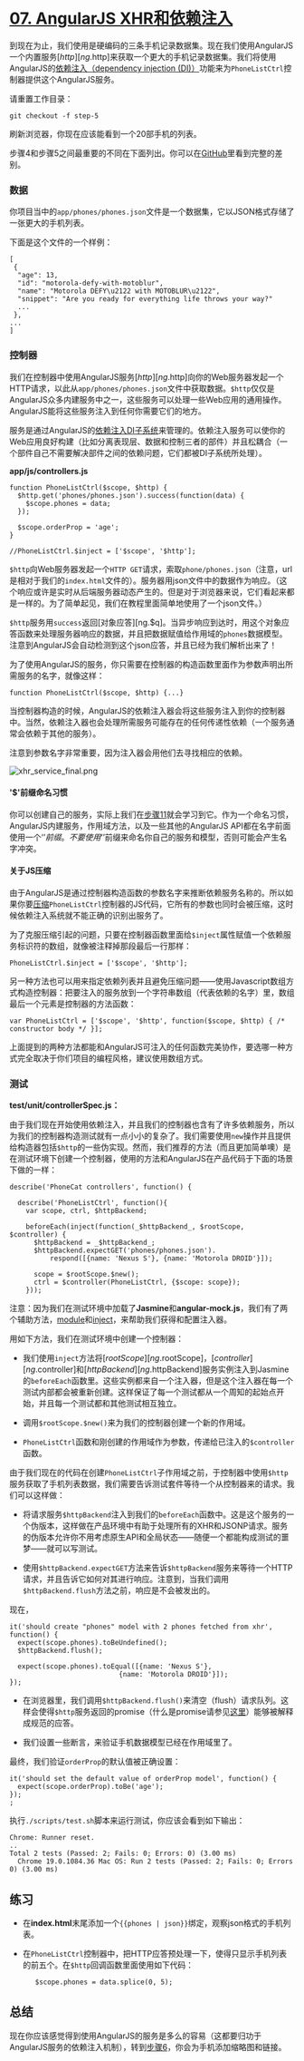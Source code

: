 # [07. AngularJS XHR和依赖注入](https://Mooxe000.github.io/AngularjsTutorial_cn)

到现在为止，我们使用是硬编码的三条手机记录数据集。现在我们使用AngularJS一个内置服务[$http][ng.$http]来获取一个更大的手机记录数据集。我们将使用AngularJS的[依赖注入（dependency injection (DI)）][dependency injection]功能来为`PhoneListCtrl`控制器提供这个AngularJS服务。

请重置工作目录：

    git checkout -f step-5

刷新浏览器，你现在应该能看到一个20部手机的列表。

步骤4和步骤5之间最重要的不同在下面列出。你可以在[GitHub][]里看到完整的差别。

### 数据

你项目当中的`app/phones/phones.json`文件是一个数据集，它以JSON格式存储了一张更大的手机列表。

下面是这个文件的一个样例：

    [
     {
      "age": 13,
      "id": "motorola-defy-with-motoblur",
      "name": "Motorola DEFY\u2122 with MOTOBLUR\u2122",
      "snippet": "Are you ready for everything life throws your way?"
      ...
     },
    ...
    ]

### 控制器

我们在控制器中使用AngularJS服务[$http][ng.$http]向你的Web服务器发起一个HTTP请求，以此从`app/phones/phones.json`文件中获取数据。`$http`仅仅是AngularJS众多内建服务中之一，这些服务可以处理一些Web应用的通用操作。AngularJS能将这些服务注入到任何你需要它们的地方。

服务是通过AngularJS的[依赖注入DI子系统][dependency injection]来管理的。依赖注入服务可以使你的Web应用良好构建（比如分离表现层、数据和控制三者的部件）并且松耦合（一个部件自己不需要解决部件之间的依赖问题，它们都被DI子系统所处理）。

**app/js/controllers.js**

    function PhoneListCtrl($scope, $http) {
      $http.get('phones/phones.json').success(function(data) {
        $scope.phones = data;
      });

      $scope.orderProp = 'age';
    }

    //PhoneListCtrl.$inject = ['$scope', '$http'];

`$http`向Web服务器发起一个`HTTP GET`请求，索取`phone/phones.json`（注意，url是相对于我们的`index.html`文件的）。服务器用json文件中的数据作为响应。（这个响应或许是实时从后端服务器动态产生的。但是对于浏览器来说，它们看起来都是一样的。为了简单起见，我们在教程里面简单地使用了一个json文件。）

`$http`服务用`success`返回[对象应答][ng.$q]。当异步响应到达时，用这个对象应答函数来处理服务器响应的数据，并且把数据赋值给作用域的`phones`数据模型。注意到AngularJS会自动检测到这个json应答，并且已经为我们解析出来了！

为了使用AngularJS的服务，你只需要在控制器的构造函数里面作为参数声明出所需服务的名字，就像这样：

    function PhoneListCtrl($scope, $http) {...}

当控制器构造的时候，AngularJS的依赖注入器会将这些服务注入到你的控制器中。当然，依赖注入器也会处理所需服务可能存在的任何传递性依赖（一个服务通常会依赖于其他的服务）。

注意到参数名字非常重要，因为注入器会用他们去寻找相应的依赖。

![xhr_service_final.png][]

#### '$'前缀命名习惯

你可以创建自己的服务，实际上我们在[步骤11][step_11]就会学习到它。作为一个命名习惯，AngularJS内建服务，作用域方法，以及一些其他的AngularJS API都在名字前面使用一个‘$’前缀。不要使用‘$’前缀来命名你自己的服务和模型，否则可能会产生名字冲突。

#### 关于JS压缩

由于AngularJS是通过控制器构造函数的参数名字来推断依赖服务名称的。所以如果你要[压缩](http://en.wikipedia.org/wiki/Minification_(programming))`PhoneListCtrl`控制器的JS代码，它所有的参数也同时会被压缩，这时候依赖注入系统就不能正确的识别出服务了。

为了克服压缩引起的问题，只要在控制器函数里面给`$inject`属性赋值一个依赖服务标识符的数组，就像被注释掉那段最后一行那样：

    PhoneListCtrl.$inject = ['$scope', '$http'];

另一种方法也可以用来指定依赖列表并且避免压缩问题——使用Javascript数组方式构造控制器：把要注入的服务放到一个字符串数组（代表依赖的名字）里，数组最后一个元素是控制器的方法函数：

    var PhoneListCtrl = ['$scope', '$http', function($scope, $http) { /* constructor body */ }];

上面提到的两种方法都能和AngularJS可注入的任何函数完美协作，要选哪一种方式完全取决于你们项目的编程风格，建议使用数组方式。

### 测试

**test/unit/controllerSpec.js：**

由于我们现在开始使用依赖注入，并且我们的控制器也含有了许多依赖服务，所以为我们的控制器构造测试就有一点小小的复杂了。我们需要使用`new`操作并且提供给构造器包括`$http`的一些伪实现。然而，我们推荐的方法（而且更加简单噢）是在测试环境下创建一个控制器，使用的方法和AngularJS在产品代码于下面的场景下做的一样：

    describe('PhoneCat controllers', function() {

      describe('PhoneListCtrl', function(){
        var scope, ctrl, $httpBackend;

        beforeEach(inject(function(_$httpBackend_, $rootScope, $controller) {
          $httpBackend = _$httpBackend_;
          $httpBackend.expectGET('phones/phones.json').
              respond([{name: 'Nexus S'}, {name: 'Motorola DROID'}]);

          scope = $rootScope.$new();
          ctrl = $controller(PhoneListCtrl, {$scope: scope});
        }));

注意：因为我们在测试环境中加载了**Jasmine**和**angular-mock.js**，我们有了两个辅助方法，[module][angular.mock.module]和[inject][angular.mock.inject]，来帮助我们获得和配置注入器。

用如下方法，我们在测试环境中创建一个控制器：

- 我们使用`inject`方法将[$rootScope][ng.$rootScope]，[$controller][ng.$controller]和[$httpBackend][ng.$httpBackend]服务实例注入到Jasmine的`beforeEach`函数里。这些实例都来自一个注入器，但是这个注入器在每一个测试内部都会被重新创建。这样保证了每一个测试都从一个周知的起始点开始，并且每一个测试都和其他测试相互独立。

- 调用`$rootScope.$new()`来为我们的控制器创建一个新的作用域。

- `PhoneListCtrl`函数和刚创建的作用域作为参数，传递给已注入的`$controller`函数。

由于我们现在的代码在创建`PhoneListCtrl`子作用域之前，于控制器中使用`$http`服务获取了手机列表数据，我们需要告诉测试套件等待一个从控制器来的请求。我们可以这样做：

- 将请求服务`$httpBackend`注入到我们的`beforeEach`函数中。这是这个服务的一个伪版本，这样做在产品环境中有助于处理所有的XHR和JSONP请求。服务的伪版本允许你不用考虑原生API和全局状态——随便一个都能构成测试的噩梦——就可以写测试。

- 使用`$httpBackend.expectGET`方法来告诉`$httpBackend`服务来等待一个HTTP请求，并且告诉它如何对其进行响应。注意到，当我们调用`$httpBackend.flush`方法之前，响应是不会被发出的。

现在，

    it('should create "phones" model with 2 phones fetched from xhr', function() {
      expect(scope.phones).toBeUndefined();
      $httpBackend.flush();

      expect(scope.phones).toEqual([{name: 'Nexus S'},
                               {name: 'Motorola DROID'}]);
    });

- 在浏览器里，我们调用`$httpBackend.flush()`来清空（flush）请求队列。这样会使得`$http`服务返回的promise（什么是promise请参见[这里](http://stackoverflow.com/questions/11004273/what-is-stdpromise)）能够被解释成规范的应答。

- 我们设置一些断言，来验证手机数据模型已经在作用域里了。

最终，我们验证`orderProp`的默认值被正确设置：

    it('should set the default value of orderProp model', function() {
      expect(scope.orderProp).toBe('age');
    });
    ;

执行`./scripts/test.sh`脚本来运行测试，你应该会看到如下输出：

    Chrome: Runner reset.
    ..
    Total 2 tests (Passed: 2; Fails: 0; Errors: 0) (3.00 ms)
      Chrome 19.0.1084.36 Mac OS: Run 2 tests (Passed: 2; Fails: 0; Errors 0) (3.00 ms)

## 练习

- 在**index.html**末尾添加一个`{{phones | json}}`绑定，观察json格式的手机列表。

- 在`PhoneListCtrl`控制器中，把HTTP应答预处理一下，使得只显示手机列表的前五个。在`$http`回调函数里面使用如下代码：

         $scope.phones = data.splice(0, 5);

## 总结

现在你应该感觉得到使用AngularJS的服务是多么的容易（这都要归功于AngularJS服务的依赖注入机制），转到[步骤6][step_06]，你会为手机添加缩略图和链接。

[ng.$http]: http://code.angularjs.org/1.1.0/docs/api/ng.$http
[dependency injection]: http://angularjs.cn/A00z
[GitHub]: https://github.com/angular/angular-phonecat/compare/step-4...step-5
[xhr_service_final.png]: http://code.angularjs.org/1.1.0/docs/img/tutorial/xhr_service_final.png
[step_11]: http://www.angularjs.cn/docs/tutorial/488.html
[angular.mock.module]: http://code.angularjs.org/1.1.0/docs/api/angular.mock.module
[angular.mock.inject]: http://code.angularjs.org/1.1.0/docs/api/angular.mock.inject
[ng.$rootScope]: http://code.angularjs.org/1.1.0/docs/api/ng.$rootScope
[ng.$controller]: http://code.angularjs.org/1.1.0/docs/api/ng.$controller
[ng.$httpBackend]: http://code.angularjs.org/1.1.0/docs/api/ng.$httpBackend
[step_06]: http://angularjs.cn/A009
